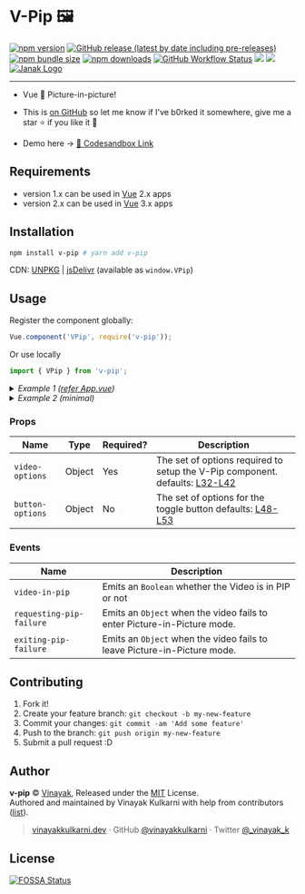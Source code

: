 # V-Pip 🖼

<a href="http://npmjs.org/package/v-pip"><img src="https://img.shields.io/npm/v/v-pip.svg" alt="npm version"></a> <a href="https://github.com/vinayakkulkarni/v-pip/releases"><img alt="GitHub release (latest by date including pre-releases)" src="https://img.shields.io/github/v/release/vinayakkulkarni/v-pip?include_prereleases"></a> <a href="https://bundlephobia.com/result?p=v-pip"><img alt="npm bundle size" src="https://img.shields.io/bundlephobia/minzip/v-pip"></a> <a href="http://npm-stat.com/charts.html?package=v-pip"><img src="https://img.shields.io/npm/dm/v-pip.svg" alt="npm downloads"></a> <a href="https://github.com/vinayakkulkarni/v-pip/actions?query=workflow%3A%22Ship+js+trigger%22"><img alt="GitHub Workflow Status" src="https://img.shields.io/github/workflow/status/vinayakkulkarni/v-pip/Ship js trigger"></a> <a href="https://app.fossa.io/projects/git%2Bgithub.com%2Fvinayakkulkarni%2Fv-pip?ref=badge_shield" alt="FOSSA Status"><img src="https://app.fossa.io/api/projects/git%2Bgithub.com%2Fvinayakkulkarni%2Fv-pip.svg?type=shield"/></a> <a href="https://david-dm.org/vinayakkulkarni/v-pip?type=dev" title="devDependencies status"><img src="https://david-dm.org/vinayakkulkarni/v-pip/dev-status.svg"/></a> <a href="https://github.com/vinayakkulkarni/janak" title="Built using Janak"><img alt="Janak Logo" src="https://img.shields.io/badge/built%20using-janak-brightgreen"/></a>

---

* Vue 💚 Picture-in-picture!

* This is [on GitHub](https://github.com/vinayakkulkarni/v-pip) so let me know if I've b0rked it somewhere, give me a star :star: if you like it :beers:

* Demo here -> [💯 Codesandbox Link](http://bit.ly/v-pip)

## Requirements

* version 1.x can be used in [Vue](https://vuejs.org/) 2.x apps
* version 2.x can be used in [Vue](https://v3.vuejs.org/) 3.x apps

## Installation

```bash
npm install v-pip # yarn add v-pip
```

CDN: [UNPKG](https://unpkg.com/v-pip/dist/) | [jsDelivr](https://cdn.jsdelivr.net/npm/v-pip/dist/) (available as `window.VPip`)

## Usage

Register the component globally:

```javascript
Vue.component('VPip', require('v-pip'));
```

Or use locally

```javascript
import { VPip } from 'v-pip';
```

<details>
<summary>
<em>Example 1 (<a href="examples/App.vue">refer App.vue</a>)</em>
</summary>

### HTML
```html
  <v-pip
    :video-options="videoOptions"
    :button-options="buttonOptions"
    @video-in-pip="handlePIP"
    @requesting-pip-failure="handlePipOpenFailure"
    @exiting-pip-failure="handlePipExitFailure"
  />
```

### JS
```javascript
import { VPip } from 'v-pip';

Vue.component('example-component', {
  components: {
    VPip,
  },
  data: () => ({
    isPip: false,
    videoOptions: {
      wrapper: '',
      src: 'http://commondatastorage.googleapis.com/gtv-videos-bucket/sample/BigBuckBunny.mp4',
      poster: 'http://commondatastorage.googleapis.com/gtv-videos-bucket/sample/images/BigBuckBunny.jpg',
    },
    buttonOptions: {
      wrapper: '',
      type: 'button',
      class: '',
      label: 'Toggle picture-in-picture',
    },
  }),
  methods: {
    handlePIP(e) {
      this.isPip = e;
    },
    handlePipOpenFailure(err) {
      console.log('Video failed to enter Picture-in-Picture mode.', err);
    },
    handlePipExitFailure(err) {
      console.log('Video failed to leave Picture-in-Picture mode.', err);
    },
  },
});
```
</details>

<details>
<summary>
<em>Example 2 (minimal)</em>
</summary>

### HTML
```html
  <v-pip :video-options="videoOptions" />
```
### JS
```javascript
import { VPip } from 'v-pip';

Vue.component('example-component', {
  components: {
    VPip,
  },
  data: () => ({
    videoOptions: {
      src: 'http://commondatastorage.googleapis.com/gtv-videos-bucket/sample/BigBuckBunny.mp4',
    },
  }),
});
```

</details>

### Props

| Name            | Type   | Required? | Description                                                 |
| --------------  | ------ | --------- | ----------------------------------------------------------- |
| `video-options`     | Object | Yes        | The set of options required to setup the V-Pip component. defaults: [L32-L42](src/VPip.vue#L35-L42)    |
| `button-options` | Object | No        | The set of options for the toggle button defaults: [L48-L53](src/VPip.vue#L48-L53) |

### Events

| Name                 | Description                                                                 |
| -------------------- | --------------------------------------------------------------------------- |
| `video-in-pip` | Emits an `Boolean` whether the Video is in PIP or not |
| `requesting-pip-failure` | Emits an `Object` when the video fails to enter Picture-in-Picture mode. |
| `exiting-pip-failure` | Emits an `Object` when the video fails to leave Picture-in-Picture mode. |

## Contributing

1.  Fork it!
2.  Create your feature branch: `git checkout -b my-new-feature`
3.  Commit your changes: `git commit -am 'Add some feature'`
4.  Push to the branch: `git push origin my-new-feature`
5.  Submit a pull request :D

## Author

**v-pip** © [Vinayak](https://github.com/vinayakkulkarni), Released under the [MIT](./LICENSE) License.<br>
Authored and maintained by Vinayak Kulkarni with help from contributors ([list](https://github.com/vinayakkulkarni/v-pip/contributors)).

> [vinayakkulkarni.dev](https://vinayakkulkarni.dev) · GitHub [@vinayakkulkarni](https://github.com/vinayakkulkarni) · Twitter [@\_vinayak_k](https://twitter.com/_vinayak_k)


## License
[![FOSSA Status](https://app.fossa.io/api/projects/git%2Bgithub.com%2Fvinayakkulkarni%2Fv-pip.svg?type=large)](https://app.fossa.io/projects/git%2Bgithub.com%2Fvinayakkulkarni%2Fv-pip?ref=badge_large)